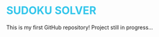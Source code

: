 <h1 style="color: #34c6eb;">SUDOKU SOLVER</h1>
This is my first GitHub repository! Project still in progress...
